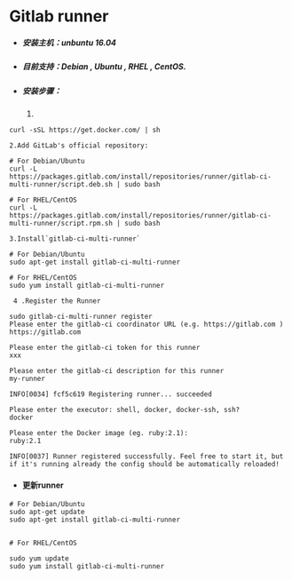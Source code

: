 # Gitlab runner

* ##### 安装主机：unbuntu 16.04

* ##### 目前支持：Debian , Ubuntu , RHEL , CentOS.

* ##### 安装步骤：

    1.

```
curl -sSL https://get.docker.com/ | sh
```

    2.Add GitLab's official repository:

```
# For Debian/Ubuntu
curl -L https://packages.gitlab.com/install/repositories/runner/gitlab-ci-multi-runner/script.deb.sh | sudo bash

# For RHEL/CentOS
curl -L https://packages.gitlab.com/install/repositories/runner/gitlab-ci-multi-runner/script.rpm.sh | sudo bash
```

    3.Install`gitlab-ci-multi-runner`

```
# For Debian/Ubuntu
sudo apt-get install gitlab-ci-multi-runner

# For RHEL/CentOS
sudo yum install gitlab-ci-multi-runner
```

     4 .Register the Runner

```
sudo gitlab-ci-multi-runner register
Please enter the gitlab-ci coordinator URL (e.g. https://gitlab.com )
https://gitlab.com

Please enter the gitlab-ci token for this runner
xxx

Please enter the gitlab-ci description for this runner
my-runner

INFO[0034] fcf5c619 Registering runner... succeeded

Please enter the executor: shell, docker, docker-ssh, ssh?
docker

Please enter the Docker image (eg. ruby:2.1):
ruby:2.1

INFO[0037] Runner registered successfully. Feel free to start it, but if it's running already the config should be automatically reloaded!
```

* #### 更新runner

```
# For Debian/Ubuntu
sudo apt-get update
sudo apt-get install gitlab-ci-multi-runner


# For RHEL/CentOS

sudo yum update
sudo yum install gitlab-ci-multi-runner
```



